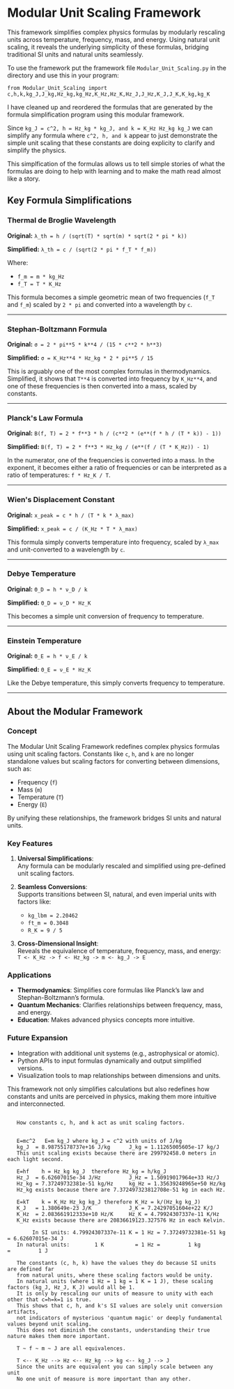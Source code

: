 # Modular Unit Scaling Framework

This framework simplifies complex physics formulas by modularly rescaling units across temperature, frequency, mass, and energy. Using natural unit scaling, it reveals the underlying simplicity of these formulas, bridging traditional SI units and natural units seamlessly.

To use the framework put the framework file `Modular_Unit_Scaling.py` in the directory and use this in your program:

`from Modular_Unit_Scaling import c,h,k,kg_J,J_kg,Hz_kg,kg_Hz,K_Hz,Hz_K,Hz_J,J_Hz,K_J,J_K,K_kg,kg_K`

I have cleaned up and reordered the formulas that are generated by the formula simplification program using this modular framework.

Since `kg_J = c^2, h = Hz_kg * kg_J, and k = K_Hz Hz_kg kg_J` we can simplify any formula where `c^2, h, and k` appear to just demonstrate the simple unit scaling that these constants are doing explicity to clarify and simplify the physics.

This simplfication of the formulas allows us to tell simple stories of what the formulas are doing to help with learning and to make the math read almost like a story.

## Key Formula Simplifications

### Thermal de Broglie Wavelength
**Original:**    `λ_th = h / (sqrt(T) * sqrt(m) * sqrt(2 * pi * k))`

**Simplified:**  `λ_th = c / (sqrt(2 * pi * f_T * f_m))`

Where:  
- `f_m = m * kg_Hz`  
- `f_T = T * K_Hz`

This formula becomes a simple geometric mean of two frequencies (`f_T` and `f_m`) scaled by `2 * pi` and converted into a wavelength by `c`.

---

### Stephan-Boltzmann Formula
**Original:**    `σ = 2 * pi**5 * k**4 / (15 * c**2 * h**3)`

**Simplified:**  `σ = K_Hz**4 * Hz_kg * 2 * pi**5 / 15`

This is arguably one of the most complex formulas in thermodynamics. Simplified, it shows that `T**4` is converted into frequency by `K_Hz**4`, and one of these frequencies is then converted into a mass, scaled by constants.

---

### Planck's Law Formula
**Original:**    `B(f, T) = 2 * f**3 * h / (c**2 * (e**(f * h / (T * k)) - 1))`

**Simplified:**  `B(f, T) = 2 * f**3 * Hz_kg / (e**(f / (T * K_Hz)) - 1)`

In the numerator, one of the frequencies is converted into a mass. In the exponent, it becomes either a ratio of frequencies or can be interpreted as a ratio of temperatures: `f * Hz_K / T`.

---

### Wien's Displacement Constant
**Original:**    `x_peak = c * h / (T * k * λ_max)`

**Simplified:**  `x_peak = c / (K_Hz * T * λ_max)`

This formula simply converts temperature into frequency, scaled by `λ_max` and unit-converted to a wavelength by `c`.

---

### Debye Temperature
**Original:**    `Θ_D = h * ν_D / k`

**Simplified:**  `Θ_D = ν_D * Hz_K`

This becomes a simple unit conversion of frequency to temperature.

---

### Einstein Temperature
**Original:**    `Θ_E = h * ν_E / k`

**Simplified:**  `Θ_E = ν_E * Hz_K`

Like the Debye temperature, this simply converts frequency to temperature.

---

## About the Modular Framework

### Concept
The Modular Unit Scaling Framework redefines complex physics formulas using unit scaling factors. Constants like `c`, `h`, and `k` are no longer standalone values but scaling factors for converting between dimensions, such as:
- Frequency (`f`)
- Mass (`m`)
- Temperature (`T`)
- Energy (`E`)

By unifying these relationships, the framework bridges SI units and natural units.

### Key Features
1. **Universal Simplifications**:  
   Any formula can be modularly rescaled and simplified using pre-defined unit scaling factors.

2. **Seamless Conversions**:  
   Supports transitions between SI, natural, and even imperial units with factors like:
   - `kg_lbm = 2.20462`  
   - `ft_m = 0.3048`  
   - `R_K = 9 / 5`

3. **Cross-Dimensional Insight**:  
   Reveals the equivalence of temperature, frequency, mass, and energy:  
   `T <- K_Hz -> f <- Hz_kg -> m <- kg_J -> E`

### Applications
- **Thermodynamics**: Simplifies core formulas like Planck’s law and Stephan-Boltzmann’s formula.
- **Quantum Mechanics**: Clarifies relationships between frequency, mass, and energy.
- **Education**: Makes advanced physics concepts more intuitive.

### Future Expansion
- Integration with additional unit systems (e.g., astrophysical or atomic).
- Python APIs to input formulas dynamically and output simplified versions.
- Visualization tools to map relationships between dimensions and units.

This framework not only simplifies calculations but also redefines how constants and units are perceived in physics, making them more intuitive and interconnected.

```

   How constants c, h, and k act as unit scaling factors.


   E=mc^2   E=m kg_J where kg_J = c^2 with units of J/kg
   kg_J  = 8.98755178737e+16 J/kg      J_kg = 1.11265005605e-17 kg/J
   This unit scaling exists because there are 299792458.0 meters in each light second.

   E=hf    h = Hz_kg kg_J  therefore Hz_kg = h/kg_J
   Hz_J  = 6.62607015e-34 J/Hz         J_Hz = 1.50919017964e+33 Hz/J
   Hz_kg = 7.37249732381e-51 kg/Hz     kg_Hz = 1.35639248965e+50 Hz/kg
   Hz_kg exists because there are 7.372497323812708e-51 kg in each Hz.

   E=kT    k = K_Hz Hz_kg kg_J therefore K_Hz = k/(Hz_kg kg_J)
   K_J   = 1.380649e-23 J/K            J_K = 7.24297051604e+22 K/J
   K_Hz  = 2.083661912333e+10 Hz/K     Hz_K = 4.79924307337e-11 K/Hz
   K_Hz exists because there are 20836619123.327576 Hz in each Kelvin.

        In SI units: 4.79924307337e-11 K = 1 Hz = 7.37249732381e-51 kg = 6.62607015e-34 J
   In natural units:        1 K          = 1 Hz =         1 kg         =         1 J

   The constants (c, h, k) have the values they do because SI units are defined far
   from natural units, where these scaling factors would be unity.
   In natural units (where 1 Hz = 1 kg = 1 K = 1 J), these scaling factors (kg_J, Hz_J, K_J) would all be 1.
   It is only by rescaling our units of measure to unity with each other that c=h=k=1 is true.
   This shows that c, h, and k's SI values are solely unit conversion artifacts,
   not indicators of mysterious 'quantum magic' or deeply fundamental values beyond unit scaling.
   This does not diminish the constants, understanding their true nature makes them more important.

   T ~ f ~ m ~ J are all equivalences.

   T <-- K_Hz --> Hz <-- Hz_kg --> kg <-- kg_J --> J
   Since the units are equivalent you can simply scale between any unit
   No one unit of measure is more important than any other.


```
